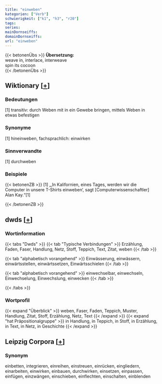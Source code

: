 ```yaml
---
title: "einweben"
kategorien: ["Verb"]
schwierigkeit: ["k1", "h3", "r20"]
tags:
series:
mainDornseiffs:
domainDornseiffs:
url: "einweben"
---
```


{{< betonenÜbs >}}
**Übersetzung:**  
weave  in, interlace, interweave  
spin its cocoon  
{{< /betonenÜbs >}}

## Wiktionary [[+](https://de.wiktionary.org/wiki/einweben)]

### Bedeutungen
[1] transitiv: durch Weben mit in ein Gewebe bringen, mittels Weben in etwas befestigen  

### Synonyme
[1] hineinweben, fachsprachlich: einwirken  

### Sinnverwandte
[1] durchweben  

### Beispiele
{{< betonenZB >}}
[1] „‚In Kalifornien, eines Tages, werden wir die Computer in unsere T-Shirts einweben‘, sagt [Computerwissenschaftler] Alan Kay.“[1]  

{{< /betonenZB >}}


## dwds [[+](https://www.dwds.de/wb/einweben)]

### Wortinformation
{{< tabs "Dwds" >}}
{{< tab "Typische Verbindungen" >}}
Erzählung, Faden, Faser, Handlung, Netz, Stoff, Teppich, Text, Zitat, weben
{{< /tab >}}

{{< tab "alphabetisch vorangehend" >}}
Einwässerung, einwässern, einwärtsstellen, einwärtssetzen, Einwärtsschielen
{{< /tab >}}

{{< tab "alphabetisch vorangehend" >}}
einwechselbar, einwechseln, Einwechselung, Einwechslung, einwecken
{{< /tab >}}

{{< /tabs >}}

### Wortprofil
{{< expand "Überblick" >}} weben, Faser, Faden, Teppich, Muster, Handlung, Zitat, Stoff, Erzählung, Netz, Text {{< /expand >}}
{{< expand "hat Präpositionalgruppe" >}} in Handlung, in Teppich, in Stoff, in Erzählung, in Text, in Netz, in Geschichte {{< /expand >}}

## Leipzig Corpora [[+](https://corpora.uni-leipzig.de/en/res?word=einweben&corpusId=deu_newscrawl-public_2018)]


### Synonym
einbetten, integrieren, einreihen, einstreuen, einrücken, eingliedern, einarbeiten, einwirken, einbauen, durchwirken, einsetzen, einpassen, einfügen, einzwängen, einschieben, einflechten, einschalten, einblenden

